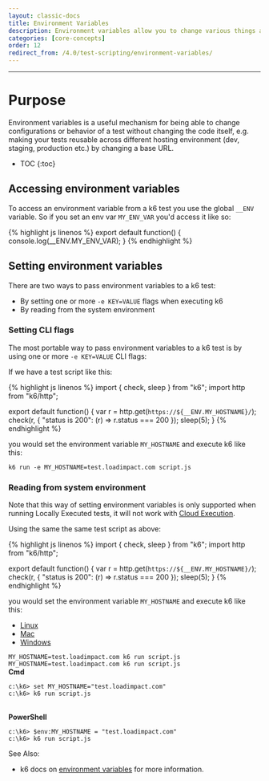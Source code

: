 ```yaml
---
layout: classic-docs
title: Environment Variables
description: Environment variables allow you to change various things about a test without changing the code itself.  Environment variables are only available when executing tests from the command line
categories: [core-concepts]
order: 12
redirect_from: /4.0/test-scripting/environment-variables/
---
```


***

<h1>Purpose</h1>
Environment variables is a useful mechanism for being able to change configurations or behavior of a test without changing the code itself, e.g. making your tests reusable across different hosting environment (dev, staging, production etc.) by changing a base URL.

- TOC
{:toc}

## Accessing environment variables

To access an environment variable from a k6 test you use the global `__ENV` variable. So if you set an env var `MY_ENV_VAR` you'd access it like so:

{% highlight js linenos %}
export default function() {
    console.log(__ENV.MY_ENV_VAR);
}
{% endhighlight %}

## Setting environment variables

There are two ways to pass environment variables to a k6 test:

- By setting one or more `-e KEY=VALUE` flags when executing k6
- By reading from the system environment

### Setting CLI flags

The most portable way to pass environment variables to a k6 test is by using one or more `-e KEY=VALUE` CLI flags:

If we have a test script like this:

{% highlight js linenos %}
import { check, sleep } from "k6";
import http from "k6/http";

export default function() {
    var r = http.get(`https://${__ENV.MY_HOSTNAME}/`);
    check(r, {
        "status is 200": (r) => r.status === 200
    });
    sleep(5);
}
{% endhighlight %}

you would set the environment variable `MY_HOSTNAME` and execute k6 like this:

`k6 run -e MY_HOSTNAME=test.loadimpact.com script.js`

### Reading from system environment

<div class="callout callout-warning" role="alert">
    Note that this way of setting environment variables is only supported when running Locally Executed tests, it will not work with <a href="{{ site.baseurl }}/4.0/guides/cloud-execution" class="alert-link">Cloud Execution</a>.
</div>

Using the same the same test script as above:

{% highlight js linenos %}
import { check, sleep } from "k6";
import http from "k6/http";

export default function() {
    var r = http.get(`https://${__ENV.MY_HOSTNAME}/`);
    check(r, {
        "status is 200": (r) => r.status === 200
    });
    sleep(5);
}
{% endhighlight %}

you would set the environment variable `MY_HOSTNAME` and execute k6 like this:

<div class="row platform-tabs">
    <div class="col-12">
        <ul class="nav nav-pills mb-3" role="tablist">
            <li class="nav-item">
                <a class="nav-link active" id="platform-tabs-link-linux" data-toggle="pill" href="#platform-tabs-content-linux" role="tab">Linux</a>
            </li>
            <li class="nav-item">
                <a class="nav-link" id="platform-tabs-link-macos" data-toggle="pill" href="#platform-tabs-content-macos" role="tab">Mac</a>
            </li>
            <li class="nav-item">
                <a class="nav-link" id="platform-tabs-link-windows" data-toggle="pill" href="#platform-tabs-content-windows" role="tab">Windows</a>
            </li>
        </ul>
        <div class="tab-content">
            <div class="tab-pane fade show active" id="platform-tabs-content-linux" role="tabpanel" aria-labelledby="platform-tabs-link-linux">
                <code>MY_HOSTNAME=test.loadimpact.com k6 run script.js</code>
            </div>
            <div class="tab-pane fade" id="platform-tabs-content-macos" role="tabpanel" aria-labelledby="platform-tabs-link-macos">
                <code>MY_HOSTNAME=test.loadimpact.com k6 run script.js</code>
            </div>
            <div class="tab-pane fade" id="platform-tabs-content-windows" role="tabpanel" aria-labelledby="platform-tabs-link-windows">
                <b>Cmd</b>
                <pre><code>c:\k6> set MY_HOSTNAME="test.loadimpact.com"
c:\k6> k6 run script.js</code></pre>
                <br>
                <b>PowerShell</b>
                <pre><code>c:\k6> $env:MY_HOSTNAME = "test.loadimpact.com"
c:\k6> k6 run script.js</code></pre>
            </div>
        </div>
    </div>
</div>

See Also:
- k6 docs on [environment variables](https://docs.k6.io/docs/environment-variables) for more information.
